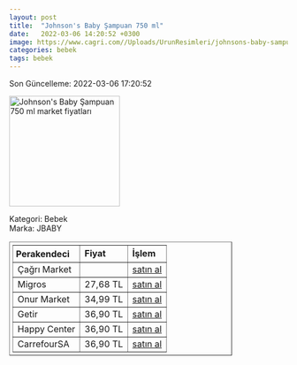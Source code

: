 ```yaml
---
layout: post
title:  "Johnson's Baby Şampuan 750 ml"
date:   2022-03-06 14:20:52 +0300
image: https://www.cagri.com//Uploads/UrunResimleri/johnsons-baby-sampuan-750-ml-78f6.jpg
categories: bebek
tags: bebek
---
```


Son Güncelleme: 2022-03-06 17:20:52

<img src="https://www.cagri.com//Uploads/UrunResimleri/johnsons-baby-sampuan-750-ml-78f6.jpg" width="200" alt="Johnson's Baby Şampuan 750 ml market fiyatları" />

Kategori: Bebek
<br />
Marka: JBABY

<table border="1" style="padding: 5px;width:80%;">
  <tr>
    <td style="padding: 5px;"><strong>Perakendeci</strong></td>
    <td><strong>Fiyat</strong></td>
    <td><strong>İşlem</strong></td>
  </tr>
  <tr>
              <td>Çağrı Market</td>
              <td></td>
              <td><a target="_blank" href="https://www.cagri.com/johnsons-baby-sampuan-750-ml">satın al</a></td>
            </tr><tr>
              <td>Migros</td>
              <td>27,68 TL</td>
              <td><a target="_blank" href="https://www.migros.com.tr/johnsons-bebek-sampuani-750-ml-p-1e22da1">satın al</a></td>
            </tr><tr>
              <td>Onur Market</td>
              <td>34,99 TL</td>
              <td><a target="_blank" href="https://www.onurmarket.com/-johnsons-sampuan-750ml--8427">satın al</a></td>
            </tr><tr>
              <td>Getir</td>
              <td>36,90 TL</td>
              <td><a target="_blank" href="https://getir.com/urun/johnson-s-baby-sampuan-137UovsCdG/">satın al</a></td>
            </tr><tr>
              <td>Happy Center</td>
              <td>36,90 TL</td>
              <td><a target="_blank" href="https://www.happycenter.com.tr/Jb_Sampuan_800_Ml">satın al</a></td>
            </tr><tr>
              <td>CarrefourSA</td>
              <td>36,90 TL</td>
              <td><a target="_blank" href="https://www.carrefoursa.com/johnson-s-baby-sampuan-750-ml-p-30051172">satın al</a></td>
            </tr>
</table>
